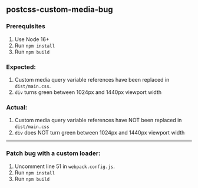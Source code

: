 ## postcss-custom-media-bug

### Prerequisites
1. Use Node 16+
1. Run `npm install`
1. Run `npm build`

### Expected:
1. Custom media query variable references have been replaced in `dist/main.css`.
1. `div` turns green between 1024px and 1440px viewport width

### Actual:
1. Custom media query variable references have NOT been replaced in `dist/main.css`
1. `div` does NOT turn green between 1024px and 1440px viewport width

---

### Patch bug with a custom loader:
1. Uncomment line 51 in `webpack.config.js`.
1. Run `npm install`
1. Run `npm build`
